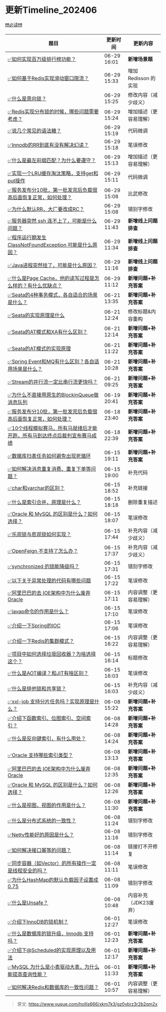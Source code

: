 # 更新Timeline_202406

[❗❗❗必读❗❗❗](https://www.yuque.com/hollis666/bfrl8w/ycscnksw0cw2wus4)



| **题目** | **更新时间** | **更新内容** |
| --- | --- | --- |
| [✅如何实现百万级排行榜功能？](https://www.yuque.com/hollis666/xkm7k3/tym5ygcdfyg4tk1n) | 06-29 16:01 | **新增场景题** |
| [✅如何基于Redis实现滑动窗口限流？](https://www.yuque.com/hollis666/xkm7k3/saoeievgraqwxgs1) | 06-29 15:33 | 增加 Redisson 的实现 |
| [✅什么是意向锁？](https://www.yuque.com/hollis666/xkm7k3/zf7nalngrigml547) | 06-29 15:25 | 修改内容（减少歧义） |
| [✅Redis实现分布锁的时候，哪些问题需要考虑？](https://www.yuque.com/hollis666/xkm7k3/zrney050xgem0voc) | 06-29 15:24 | 增加描述（更容易理解） |
| [✅说几个常见的语法糖？](https://www.yuque.com/hollis666/xkm7k3/dwdzin) | 06-29 15:19 | 代码微调 |
| [✅Innodb的RR到底有没有解决幻读？](https://www.yuque.com/hollis666/xkm7k3/vmaulo) | 06-29 15:18 | 笔误修改 |
| [✅什么是最左前缀匹配？为什么要遵守？](https://www.yuque.com/hollis666/xkm7k3/cc9mglopp4nigg59) | 06-29 15:13 | 增加描述（更容易理解） |
| [✅实现一个LRU缓存淘汰策略，支持get和put操作](https://www.yuque.com/hollis666/xkm7k3/qk8y0w5wa0vpcyzp) | 06-29 15:11 | 代码微调 |
| [✅服务发布分10批，第一批发完后负载很高后面恢复正常，如何处理？](https://www.yuque.com/hollis666/xkm7k3/wi3la5wznf1uuen3) | 06-29 15:08 | 比武修改 |
| [✅为什么默认RR，大厂要改成RC？](https://www.yuque.com/hollis666/xkm7k3/moe9ws) | 06-29 15:08 | 错别字修改 |
| [✅服务器突然 ssh 连不上了，可能是什么问题？](https://www.yuque.com/hollis666/xkm7k3/ihvm77o3hy3t3cx6) | 06-29 11:43 | **新增线上问题排查** |
| [✅程序运行期发生ClassNotFoundException 可能是什么原因？](https://www.yuque.com/hollis666/xkm7k3/hplvh5v7fzor6zr7) | 06-29 11:34 | **新增线上问题排查** |
| [✅Java进程突然挂了，可能是什么原因？](https://www.yuque.com/hollis666/xkm7k3/chvwkk4a3xa6cii1) | 06-29 11:16 | **新增线上问题排查** |
| [✅什么是Page Cache，他的读写过程是怎么样的？有什么优缺点？](https://www.yuque.com/hollis666/xkm7k3/cfl80ptdn7r31s6f) | 06-29 11:12 | **新增问题+补充答案** |
| [✅Seata的4种事务模式，各自适合的场景是什么？](https://www.yuque.com/hollis666/xkm7k3/cx86tg6tdhmz1dm9) | 06-21 13:35 | **新增问题+补充答案** |
| [✅Seata的实现原理是什么](https://www.yuque.com/hollis666/xkm7k3/qro9fl9lsiinx1tu) | 06-21 12:24 | 修改标题&内容重构 |
| [✅Seata的AT模式和XA有什么区别？](https://www.yuque.com/hollis666/xkm7k3/fzd9nmraf5krr4m0) | 06-21 12:14 | **新增问题+补充答案** |
| [✅Seata的AT模式的实现原理](https://www.yuque.com/hollis666/xkm7k3/me3ge4vavi0fokgq) | 06-21 11:22 | **新增问题+补充答案** |
| [✅Spring Event和MQ有什么区别？各自适用场景是什么？](https://www.yuque.com/hollis666/xkm7k3/eugy3gggbymf6gp3) | 06-21 10:28 | **新增问题+补充答案** |
| [✅Stream的并行流一定比串行流更快吗？](https://www.yuque.com/hollis666/xkm7k3/ol476y0fb7dkx2yp) | 06-21 09:25 | **新增问题+补充答案** |
| [✅为什么不直接用原生的BlockinQueue做消息队列](https://www.yuque.com/hollis666/xkm7k3/obgfsg459tg5g6ad) | 06-19 20:41 | **新增问题+补充答案** |
| [✅服务发布分10批，第一批发完后负载很高后面恢复正常，如何处理？](https://www.yuque.com/hollis666/xkm7k3/wi3la5wznf1uuen3) | 06-18 23:40 | **新增问题+补充答案** |
| [✅10个线程模拟赛马，所有马就绪后才能开跑，所有马到达终点后裁判宣布赛马成绩](https://www.yuque.com/hollis666/xkm7k3/fmxgv20sy2r8hs2v) | 06-18 22:39 | **新增问题+补充答案** |
| [✅数据库扫表任务如何避免出现死循环](https://www.yuque.com/hollis666/xkm7k3/kseb1kopfbtovn30) | 06-15 19:11 | **新增问题+补充答案** |
| [✅如何解决消息重复消费、重复下单等问题？](https://www.yuque.com/hollis666/xkm7k3/paqecpn87o0v6np5) | 06-15 19:00 | 补充代码 |
| [✅char和varchar的区别？](https://www.yuque.com/hollis666/xkm7k3/xodf4gdc6i9goyt6) | 06-15 18:52 | 补充链接 |
| [✅什么是索引合并，原理是什么？](https://www.yuque.com/hollis666/xkm7k3/cn34kd6tlw54ulmi) | 06-15 18:18 | 删除重复描述 |
| [✅Oracle 和 MySQL 的区别是什么？如何选择？](https://www.yuque.com/hollis666/xkm7k3/hrdea48tzqmtizbk) | 06-15 18:07 | 笔误修改 |
| [✅乐观锁与悲观锁如何实现？](https://www.yuque.com/hollis666/xkm7k3/ionc18) | 06-15 17:44 | 补充内容（减少歧义） |
| [✅OpenFeign 不支持了怎么办？](https://www.yuque.com/hollis666/xkm7k3/itmcpq5517975ttq) | 06-15 17:37 | 补充内容（减少歧义） |
| [✅synchronized 的锁能降级吗？](https://www.yuque.com/hollis666/xkm7k3/ghg8a3skmvxgquvh) | 06-15 17:31 | 错别字修改 |
| [✅以下关于异常处理的代码有哪些问题](https://www.yuque.com/hollis666/xkm7k3/bwxlms) | 06-15 17:22 | 笔误修改 |
| [✅阿里巴巴的去 IOE架构中为什么废弃 Oracle](https://www.yuque.com/hollis666/xkm7k3/ozuigivzabx10ccx) | 06-15 17:11 | 内容调整（更容易理解） |
| [✅javap命令的作用是什么？](https://www.yuque.com/hollis666/xkm7k3/xz23fep6vq62x5hm) | 06-15 17:10 | 笔误修改 |
| [✅介绍一下Spring的IOC](https://www.yuque.com/hollis666/xkm7k3/wswp59) | 06-15 17:06 | 笔误修改 |
| [✅介绍一下Redis的集群模式？](https://www.yuque.com/hollis666/xkm7k3/namhuv165lorwudw) | 06-15 16:22 | 内容调整（更容易理解） |
| [✅项目中如何选择垃圾回收器？为啥选择这个？](https://www.yuque.com/hollis666/xkm7k3/fykv0mt786qx8ifa) | 06-15 16:14 | 标题修改 |
| [✅什么是AOT编译？和JIT有啥区别？](https://www.yuque.com/hollis666/xkm7k3/cy5i6guhszisviks) | 06-15 16:03 | 笔误修改 |
| [✅什么是排他锁和共享锁？](https://www.yuque.com/hollis666/xkm7k3/ec5yhfon858vcq5p) | 06-15 16:03 | 补充内容（减少歧义） |
| [✅xxl-job 支持分片任务吗？实现原理是什么？](https://www.yuque.com/hollis666/xkm7k3/vnzzza8v69078qc1) | 06-08 15:22 | **新增问题+补充答案** |
| [✅介绍下函数索引、位图索引、空间索引？](https://www.yuque.com/hollis666/xkm7k3/yp0urza5spqi11kz) | 06-08 14:28 | **新增问题+补充答案** |
| [✅什么是反向键索引，有什么用处？](https://www.yuque.com/hollis666/xkm7k3/ragi9onqwc55ge2q) | 06-08 14:24 | **新增问题+补充答案** |
| [✅Oracle 支持哪些索引类型？](https://www.yuque.com/hollis666/xkm7k3/bgilo3s62eu34q23) | 06-08 13:13 | **新增问题+补充答案** |
| [✅阿里巴巴的去 IOE架构中为什么废弃 Oracle](https://www.yuque.com/hollis666/xkm7k3/ozuigivzabx10ccx) | 06-08 12:35 | **新增问题+补充答案** |
| [✅Oracle 和 MySQL 的区别是什么？如何选择？](https://www.yuque.com/hollis666/xkm7k3/hrdea48tzqmtizbk) | 06-08 12:26 | **新增问题+补充答案** |
| [✅什么是视图，视图的作用是什么？](https://www.yuque.com/hollis666/xkm7k3/kris4thwb31b2l1n) | 06-08 11:30 | **新增问题+补充答案** |
| [✅什么是分布式系统的一致性？](https://www.yuque.com/hollis666/xkm7k3/ywhzkoqti2n6zh6g) | 06-08 11:24 | 错别字修改 |
| [✅Netty性能好的原因是什么？](https://www.yuque.com/hollis666/xkm7k3/ilms3crzfpxldub5) | 06-08 11:16 | 错别字修改 |
| [✅如何解决接口幂等的问题？](https://www.yuque.com/hollis666/xkm7k3/gz2qwl) | 06-08 11:14 | 链接打不开修复 |
| [✅同步容器（如Vector）的所有操作一定是线程安全的吗？](https://www.yuque.com/hollis666/xkm7k3/zvdr34qim77wfrsm) | 06-08 11:11 | 笔误修改 |
| [✅为什么HashMap的默认负载因子设置成0.75](https://www.yuque.com/hollis666/xkm7k3/qq99gipzlvhzcuer) | 06-08 11:09 | 错别字修改 |
| [✅什么是Unsafe？](https://www.yuque.com/hollis666/xkm7k3/prx4n1mxtbk8qffq) | 06-08 10:48 | 内容补充（JDK23废弃） |
| [✅介绍下InnoDB的锁机制？](https://www.yuque.com/hollis666/xkm7k3/rgdoek) | 06-01 12:27 | 笔误修改 |
| [✅什么是数据库的锁升级，Innodb 支持吗？](https://www.yuque.com/hollis666/xkm7k3/lytbcslc6e3tpuu1) | 06-01 12:23 | **新增问题+补充答案** |
| [✅介绍下@Scheduled的实现原理以及用法](https://www.yuque.com/hollis666/xkm7k3/fvisrutmltymyng2) | 06-01 12:17 | **新增问题+补充答案** |
| [✅MySQL 为什么是小表驱动大表，为什么能提高查询性能？](https://www.yuque.com/hollis666/xkm7k3/lxb1s5pqizgaib0k) | 06-01 11:33 | **新增问题+补充答案** |
| [✅如何解决Redis和数据库的一致性问题？](https://www.yuque.com/hollis666/xkm7k3/tmcgo0) | 06-01 10:57 | 内容调整（更容易理解） |




> 原文: <https://www.yuque.com/hollis666/xkm7k3/gz0vbrz3r2b2qm2x>